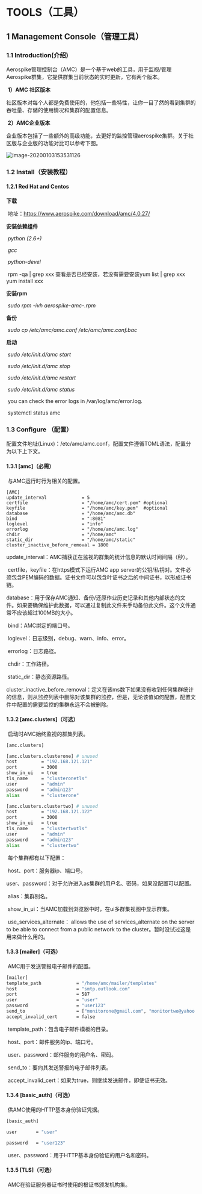 # TOOLS（工具）

## 1 Management Console（管理工具）

### 1.1 Introduction(介绍)

​		Aerospike管理控制台（AMC）是一个基于web的工具，用于监视/管理Aerospike群集，它提供群集当前状态的实时更新，它有两个版本。

​		**1）AMC 社区版本**

​		社区版本对每个人都是免费使用的，他包括一些特性，让你一目了然的看到集群的吞吐量、存储的使用情况和集群的配置信息。

​		**2）AMC企业版本**

​		企业版本包括了一些额外的高级功能，去更好的监控管理aerospike集群。关于社区版与企业版的功能对比可以参考下图。

![image-20200103153531126](C:\Users\bangsun\AppData\Roaming\Typora\typora-user-images\image-20200103153531126.png)

### 1.2 Install（安装教程）

#### 1.2.1 Red Hat and Centos

**下载**

​		地址：https://www.aerospike.com/download/amc/4.0.27/

**安装依赖组件**

​		*python (2.6+)*

​		*gcc*

​		*python-devel*

​		rpm -qa | grep xxx 查看是否已经安装，若没有需要安装yum list | grep xxx yum install xxx

**安装rpm**

​		*sudo rpm -ivh aerospike-amc-<version>.rpm*

**备份**

​		*sudo cp /etc/amc/amc.conf /etc/amc/amc.conf.bac*

**启动**

​		*sudo /etc/init.d/amc start*

​		*sudo /etc/init.d/amc stop*

​		*sudo /etc/init.d/amc restart*

​		*sudo /etc/init.d/amc status*

​		you can check the error logs in /var/log/amc/error.log.

​		systemctl status amc

### 1.3 Configure （配置）

​		配置文件地址(Linux)：/etc/amc/amc.conf，配置文件遵循TOML语法，配置分为以下上下文。

#### 1.3.1 [amc]（必需）

​		与AMC运行时行为相关的配置。

```basic
[AMC]
update_interval             = 5
certfile                    = "/home/amc/cert.pem" #optional
keyfile                     = "/home/amc/key.pem"  #optional
database                    = "/home/amc/amc.db"
bind                        = ":8081"
loglevel                    = "info"
errorlog                    = "/home/amc/amc.log"
chdir                       = "/home/amc"
static_dir                  = "/home/amc/static"
cluster_inactive_before_removal = 1800
```

​		update_interval：AMC捕获正在监视的群集的统计信息的默认时间间隔（秒）。

​		certfile，keyfile：在https模式下运行AMC app server的公钥/私钥对。文件必须包含PEM编码的数据。证书文件可以包含叶证书之后的中间证书，以形成证书链。

​		database：用于保存AMC通知、备份/还原作业历史记录和其他内部状态的文件。如果要确保维护此数据，可以通过复制此文件来手动备份此文件。这个文件通常不应该超过100MB的大小。

​		bind：AMC绑定的端口号。

​		loglevel：日志级别，debug、warn、info、error。

​		errorlog：日志路径。

​		chdir：工作路径。

​		static_dir：静态资源路径。

​		cluster_inactive_before_removal：定义在该ms数下如果没有收到任何集群统计的信息，则从监控列表中删除对该集群的监控，但是，无论该值如何配置，配置文件中配置的需要监控的集群永远不会被删除。

#### 1.3.2 [amc.clusters]（可选）

​		启动时AMC始终监视的群集列表。

```bash
[amc.clusters]

[amc.clusters.clusterone] # unused
host         = "192.168.121.121"
port         = 3000
show_in_ui   = true
tls_name     = "clusteronetls"
user         = "admin"           
password     = "admin123"
alias        = "clusterone"

[amc.clusters.clustertwo] # unused
host         = "192.168.121.122"
port         = 3000
show_in_ui   = true
tls_name     = "clustertwotls"
user         = "admin"
password     = "admin123"
alias        = "clustertwo"
```

​		每个集群都有以下配置：

​		host、port：服务器ip、端口号。

​		user、password：对于允许进入as集群的用户名、密码，如果没配置可以配置。

​		alias：集群别名。

​		show_in_ui：当AMC加载到浏览器中时，在ui多群集视图中显示群集。

​		use_services_alternate： allows the use of services_alternate on the server to be able to connect from a public network to the cluster。暂时没试过这是用来做什么用的。

#### 1.3.3 [mailer]（可选）

​		AMC用于发送警报电子邮件的配置。

```bash
[mailer]
template_path             = "/home/amc/mailer/templates"
host                      = "smtp.outlook.com"
port                      = 587
user                      = "user"
password                  = "user123"
send_to                   = ["monitorone@gmail.com", "monitortwo@yahoo.com"]
accept_invalid_cert       = false
```

​		template_path：包含电子邮件模板的目录。

​		host、port：邮件服务的ip、端口号。

​		user、password：邮件服务的用户名、密码。

​		send_to：要向其发送警报的电子邮件列表。

​		accept_invalid_cert：如果为true，则继续发送邮件，即使证书无效。

#### 1.3.4 [basic_auth]（可选）

​		供AMC使用的HTTP基本身份验证凭据。

```bash
[basic_auth] 

user       = "user" 

password   = "user123"
```

​		user、password：用于HTTP基本身份验证的用户名和密码。

#### 1.3.5 [TLS]（可选）

​		AMC在验证服务器证书时使用的根证书颁发机构集。













